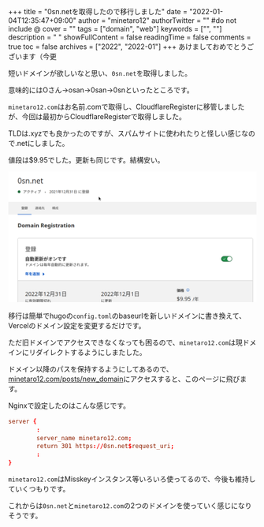 +++
title = "0sn.netを取得したので移行しました"
date = "2022-01-04T12:35:47+09:00"
author = "minetaro12"
authorTwitter = "" #do not include @
cover = ""
tags = ["domain", "web"]
keywords = ["", ""]
description = " "
showFullContent = false
readingTime = false
comments = true
toc = false
archives = ["2022", "2022-01"]
+++
あけましておめでとうございます（今更

短いドメインが欲しいなと思い、`0sn.net`を取得しました。

意味的にはOさん→osan→0san→0snといったところです。

`minetaro12.com`はお名前.comで取得し、CloudflareRegisterに移管しましたが、今回は最初からCloudflareRegisterで取得しました。

TLDは.xyzでも良かったのですが、スパムサイトに使われたりと怪しい感じなので.netにしました。

値段は$9.95でした。更新も同じです。結構安い。

![cfregister](cfregister.png)

移行は簡単でhugoの`config.toml`のbaseurlを新しいドメインに書き換えて、Vercelのドメイン設定を変更するだけです。

ただ旧ドメインでアクセスできなくなっても困るので、`minetaro12.com`は現ドメインにリダイレクトするようにしまたした。

ドメイン以降のパスを保持するようにしてあるので、[minetaro12.com/posts/new_domain](https://minetaro12.com/posts/new_domain)にアクセスすると、このページに飛びます。

Nginxで設定したのはこんな感じです。

```conf
server {
        :
        server_name minetaro12.com;
        return 301 https://0sn.net$request_uri;
        :
}
```

`minetaro12.com`はMisskeyインスタンス等いろいろ使ってるので、今後も維持していくつもりです。

これからは`0sn.net`と`minetaro12.com`の2つのドメインを使っていく感じになりそうです。
